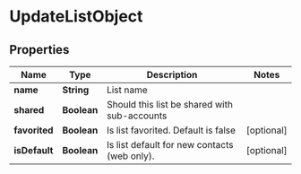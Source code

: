 
# UpdateListObject

## Properties
Name | Type | Description | Notes
------------ | ------------- | ------------- | -------------
**name** | **String** | List name | 
**shared** | **Boolean** | Should this list be shared with sub-accounts | 
**favorited** | **Boolean** | Is list favorited. Default is false |  [optional]
**isDefault** | **Boolean** | Is list default for new contacts (web only). |  [optional]



